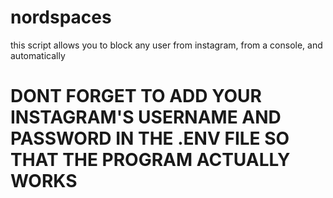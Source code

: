 # nordspaces
this script allows you to block any user from instagram, from a console, and automatically


<h1>DONT FORGET TO ADD YOUR INSTAGRAM'S USERNAME AND PASSWORD IN THE .ENV FILE SO THAT THE PROGRAM ACTUALLY WORKS

